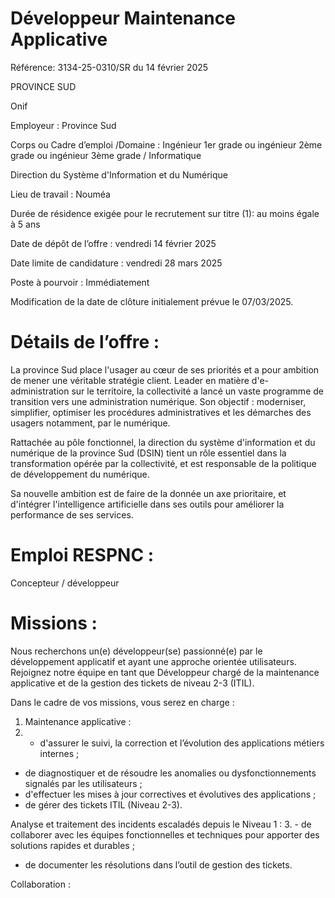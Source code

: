 # Développeur Maintenance Applicative

Référence: 3134-25-0310/SR du 14 février 2025

PROVINCE SUD

Onif

Employeur : Province Sud

Corps ou Cadre d’emploi /Domaine : Ingénieur 1er grade ou ingénieur 2ème grade ou ingénieur 3ème grade / Informatique

Direction du Système d'Information et du Numérique

Lieu de travail : Nouméa

Durée de résidence exigée pour le recrutement sur titre (1): au moins égale à 5 ans

Date de dépôt de l’offre : vendredi 14 février 2025

Date limite de candidature : vendredi 28 mars 2025

Poste à pourvoir : Immédiatement

Modification de la date de clôture initialement prévue le 07/03/2025.

# Détails de l’offre :

La province Sud place l'usager au cœur de ses priorités et a pour ambition de mener une véritable stratégie client. Leader en matière d'e-administration sur le territoire, la collectivité a lancé un vaste programme de transition vers une administration numérique. Son objectif : moderniser, simplifier, optimiser les procédures administratives et les démarches des usagers notamment, par le numérique.

Rattachée au pôle fonctionnel, la direction du système d'information et du numérique de la province Sud (DSIN) tient un rôle essentiel dans la transformation opérée par la collectivité, et est responsable de la politique de développement du numérique.

Sa nouvelle ambition est de faire de la donnée un axe prioritaire, et d'intégrer l'intelligence artificielle dans ses outils pour améliorer la performance de ses services.

# Emploi RESPNC :

Concepteur / développeur

# Missions :

Nous recherchons un(e) développeur(se) passionné(e) par le développement applicatif et ayant une approche orientée utilisateurs. Rejoignez notre équipe en tant que Développeur chargé de la maintenance applicative et de la gestion des tickets de niveau 2-3 (ITIL).

Dans le cadre de vos missions, vous serez en charge :

1. Maintenance applicative :
2. - d'assurer le suivi, la correction et l’évolution des applications métiers internes ;
- de diagnostiquer et de résoudre les anomalies ou dysfonctionnements signalés par les utilisateurs ;
- d'effectuer les mises à jour correctives et évolutives des applications ;
- de gérer des tickets ITIL (Niveau 2-3).

Analyse et traitement des incidents escaladés depuis le Niveau 1 :
3. - de collaborer avec les équipes fonctionnelles et techniques pour apporter des solutions rapides et durables ;
- de documenter les résolutions dans l’outil de gestion des tickets.

Collaboration :